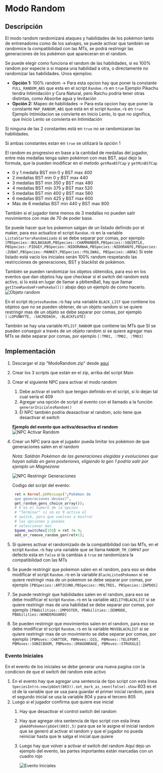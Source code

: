 # Modo Random

## Descripción

El modo random randomizará ataques y habilidades de los pokémon tanto de entrenadores como de los salvajes, se puede activar que también se randomice la compatibilidad con las MTs, se podrá restringir las generaciones de los pokémon que apareceran en el random.

Se puede elegir como funciona el random de las habilidades, si es 100% random por especie o si mapea una habilidad a otra, o directamente no randomizar las habilidades.
Unos ejemplos:

- **Opción 1:** 100% random -> Para esta opcion hay que poner la constante `FULL_RANDOM_ABS` que esta en el script `Random.rb` en `true`
  Ejemplo Pikachu tendra Intimidación y Cura Natural, pero Raichu podría tener otras distintas, como Absorbe agua y levitación
- **Opción 2:** Mapeo de habilidades -> Para esta opcion hay que poner la constante `MAP_RANDOM_ABS` que está en el script `Random.rb` en `true`
  Ejemplo Intimidacion se convierte en Inicio Lento, lo que no significa, que Inicio Lento se convierta en Intimidación

Si ninguna de las 2 constantes está en `true` no se randomizaran las habilidades.

Si ambas constantes estan en `true` se utilizará la opción 1

El random es progresivo en base a la cantidad de medallas del jugador, entre más medallas tenga salen pokémon con mas BST, aquí dejo la formula, que la pueden modificar en el metodo `getMaxBSTCap` y `getMinBSTCap`

- 0 y 1 medalla BST min 0 y BST max 400
- 2 medallas BST min 0 y BST max 440
- 3 medallas BST min 350 y BST max 480
- 4 medallas BST min 375 y BST max 520
- 5 medallas BST min 400 y BST max 560
- 6 medallas BST min 425 y BST max 600
- Más de 6 medallas BST min 440 y BST max 800

También si el jugador tiene menos de 3 medallas no pueden salir movimientos con mas de 70 de poder base.

Se puede hacer que los pokemon salgan de un listado definido por el maker, para eso actualice el script `Random.rb` en la variable `ListaStartersRandomizado` si se debe separar por comas, por ejemplo `[PBSpecies::BULBASAUR,PBSpecies::CHARMANDER,PBSpecies::SQUIRTLE, PBSpecies::PIDGEY,PBSpecies::NIDORANmA,PBSpecies::NIDORANfE,PBSpecies::ZUBAT,PBSpecies::MANKEY,PBSpecies::POLIWAG, PBSpecies::ABRA]`
Si este listado está vacío los iniciales serán 100% random respetando las restricciones de generaciones, BST y blacklist de pokémon.

También se pueden randomizar los objetos obtenidos, para eso en los eventos que dan objetos hay que checkear si el switch del random está activo, si lo está en lugar de llamar a pbItemBall, hay que llamar `getItemRandomFromPokeball()` abajo dejo un ejemplo de como hacerlo.
![Objeto random](images/evento_objeto_random.png)

En el script `ObjetosRandom.rb` hay una variable `BLACK_LIST` que contiene los objetos que no se pueden obtener, de un objeto random si se quiere restringir mas de un objeto se debe separar por comas, por ejemplo `[:LOPUNNYTE, :SACREDASH, :BLACKFLUTE]`

También se hay una variable `MTLIST_RANDOM` que contiene las MTs que SI se pueden conseguir a través de un objeto random si se quiere agregar mas MTs se debe separar por comas, por ejemplo `[:TM01, :TM02, :TM03]`

## Implementación

1. Descargar el zip "ModoRandom.zip" desde [aquí](https://github.com/Pokemon-Fan-Games/ModoRandom/releases/download/v1.0/ModoRandom.zip)
2. Crear los 3 scripts que están en el zip, arriba del script Main 
3. Crear el siguiente NPC para activar el modo random
   1. Debe activar el switch que tengan definido en el script, si lo dejan tal cual sería el 409
   2. Agregar una opción de script al evento con el llamado a la función `generarInicialesRandom()`
   3. El NPC también podría deasactivar el random, solo tiene que desactivar el switch
   
   **Ejemplo del evento que activa/desactiva el random**
   ![NPC Activar Random](images/activar_random.png)
4. Crear un NPC para que el jugador pueda limitar los pokémon de que generaciones salen en el random

   _Nota: Saldrán Pokémon de las generaciones elegidas y evoluciones que hayan salido en gens posteriores, eligiendo la gen 1 podría salir por ejemplo un Magnezone_
   
   ![NPC Restringir Generaciones](images/random_gens_event.png)

   Codigo del script del evento:
   ```ruby
    ret = Kernel.pbMessage("¿Pokémon de
    que generaciones deseas?",
    get_random_gens_choice_array());
    # 9 es el numero de la opcion
    # "Terminar" si no es 9 activa el
    # switch, para que vuelvan a mostrar
    # las opciones y puedas
    # seleccionar mas
    $game_switches[159] = ret != 9;
    add_or_remove_random_gen(ret+1);
   ```
6. Si quieres activar el randomizado de la compatibilidad con las MTs, en el script `Random.rb` hay una variable que se llama `RANDOM_TM_COMPAT` por defecto esta en `false` si la cambias a `true` se randomizara la compatibilidad con las MTs
7. Se puede restringir que pokemon salen en el random, para eso se debe modificar el script `Random.rb` en la variable `BlackListedPokemon` si se quiere restringir mas de un pokemon se debe separar por comas, por ejemplo `[PBSpecies::ARTICUNO,PBSpecies::MOLTRES, PBSpecies::ZAPDOS]`
8. Se puede restringir que habilidades salen en el random, para eso se debe modificar el script `Random.rb` en la variable `ABILITYBLACKLIST` si se quiere restringir mas de una habilidad se debe separar por comas, por ejemplo `[PBAbilities::IMPOSTER, PBAbilities::ZENMODE, PBAbilities::WONDERGUARD]`
9. Se pueden restringir que movimientos salen en el random, para eso se debe modificar el script `Random.rb` en la variable `MOVEBLACKLIST` si se quiere restringir mas de un movimiento se debe separar por comas, por ejemplo `[PBMoves::CHATTER, PBMoves::DIG, PBMoves::TELEPORT, PBMoves::SONICBOOM, PBMoves::DRAGONRAGE, PBMoves::STRUGGLE]`

### Evento Iniciales

En el evento de los iniciales se debe generar una nueva pagina con la condicion de que el switch del random este activo

1. En el evento hay que agregar una sentencia de tipo script con esta linea `SpeciesIntro.new(pbGet(803)).set_mark_as_seen(false).show` 803 es el id de la variable que se usa para guardar el primer inicial random, para el segundo inicial se usa la variable 804 y para el tercero 805
2. Luego si el jugador confirma que quiere ese inicial
   1. Hay que desactivar el control switch del random
   2. Hay que agregar otra sentencia de tipo script con esta linea `pbAddPokemon(pbGet(803),5)` para que se le asigne el inicial random que se generó al activar el random y que el jugador no pueda reiniciar hasta que le salga el inicial que quiere
   3. Luego hay que volver a activar el switch del random
      Aquí dejo un ejemplo del evento, las partes importantes están marcadas con un cuadro rojo
      
      ![Evento Iniciales](images/evento_inicial_random.png)
